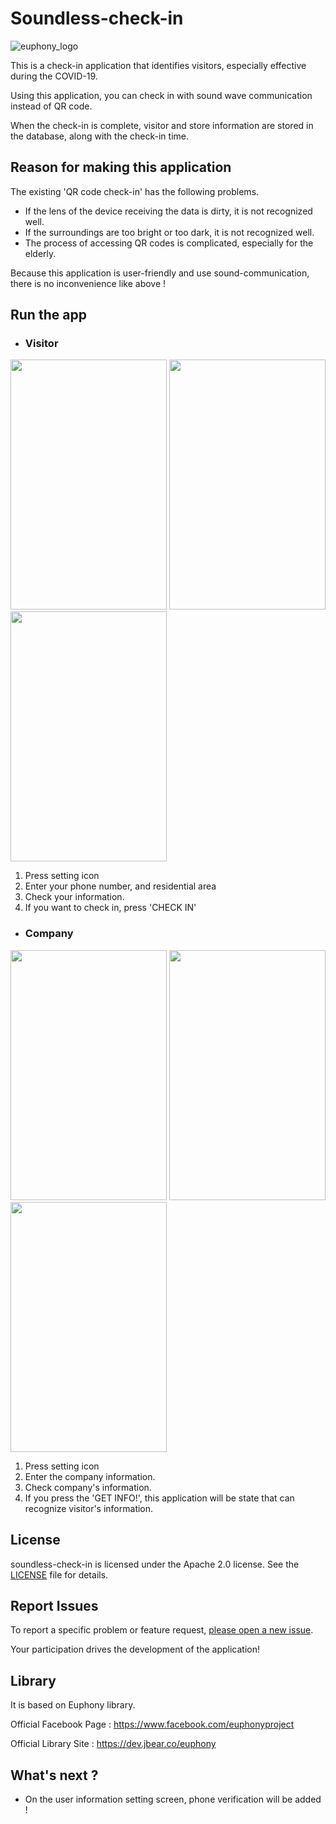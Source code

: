 # Soundless-check-in

![euphony_logo](https://user-images.githubusercontent.com/8490058/129358383-14b6f34d-9264-4c49-9538-3ef2e62a6490.png)

This is a check-in application that identifies visitors, especially effective during the COVID-19.

Using this application, you can check in with sound wave communication instead of QR code.

When the check-in is complete, visitor and store information are stored in the database, along with the check-in time. 

## Reason for making this application

The existing 'QR code check-in'  has the following problems.

* If the lens of the device receiving the data is dirty, it is not recognized well.
* If the surroundings are too bright or too dark, it is not recognized well.
* The process of accessing QR codes is complicated, especially for the elderly.

Because this application is user-friendly and use sound-communication,  there is no inconvenience like above !

## Run the app
* ### Visitor
 
<img src="https://user-images.githubusercontent.com/88221233/131532711-abb92781-f300-46c2-9d2e-4ad47cd81403.png"  width="250" height="400"/>  <img src="https://user-images.githubusercontent.com/88221233/131532769-1bdbd2ff-56ea-4055-81c8-b08befa37f9f.png"  width="250" height="400"/> <img src="https://user-images.githubusercontent.com/88221233/131533427-011db8af-8c86-4645-b61a-37e64430e25f.png"  width="250" height="400"/>
1. Press setting icon
2. Enter your phone number, and residential area
3. Check your information.
4. If you want to check in, press 'CHECK IN'

* ### Company

<img src="https://user-images.githubusercontent.com/88221233/131533525-4cf5e19e-2595-4fc7-9f87-275cdf25192b.png"  width="250" height="400"/>  <img src="https://user-images.githubusercontent.com/88221233/131533585-aef37658-a134-4a2e-9b3c-010d9e160a95.png"  width="250" height="400"/> <img src="https://user-images.githubusercontent.com/88221233/131533642-5e1c360e-0246-4086-9c0e-47b5564e6cdd.png"  width="250" height="400"/>
1. Press setting icon
2. Enter the company information.
3. Check company's information.
4. If you press the 'GET INFO!', this application will be state that can recognize visitor's information.

## License

soundless-check-in is licensed under the Apache 2.0 license. See the [LICENSE](https://github.com/euphony-io/soundless-check-in/blob/master/LICENSE) file for details.

## Report Issues

To report a specific problem or feature request, [please open a new issue](https://github.com/euphony-io/soundless-check-in/issues/new/choose). 

Your participation drives the development of the application!

## Library

It is based on Euphony library. 

Official Facebook Page : https://www.facebook.com/euphonyproject

Official Library Site : https://dev.jbear.co/euphony

## What's next ?

- On the user information setting screen, phone verification will be added !




